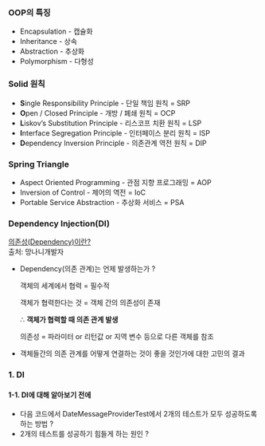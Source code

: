 ### OOP의 특징

- Encapsulation - 캡슐화
- Inheritance - 상속
- Abstraction - 추상화
- Polymorphism - 다형성

### Solid 원칙

- **S**ingle Responsibility Principle - 단일 책임 원칙 = SRP
- **O**pen / Closed Principle - 개방 / 폐쇄 원칙 = OCP
- **L**iskov’s Substitution Principle - 리스코프 치환 원칙 = LSP
- **I**nterface Segregation Principle - 인터페이스 분리 원칙 = ISP
- **D**ependency Inversion Principle - 의존관계 역전 원칙 = DIP

### Spring Triangle

- Aspect Oriented Programming - 관점 지향 프로그래밍 = AOP
- Inversion of Control - 제어의 역전 = IoC
- Portable Service Abstraction - 추상화 서비스 = PSA

### Dependency Injection(DI)

[의존성(Dependency)이란?](https://mangkyu.tistory.com/226)  
출처: 망나니개발자

- Dependency(의존 관계)는 언제 발생하는가 ?

  객체의 세계에서 협력 = 필수적

  객체가 협력한다는 것 = 객체 간의 의존성이 존재

  ∴ **객체가 협력할 때 의존 관계 발생**

  의존성 = 파라미터 or 리턴값 or 지역 변수 등으로 다른 객체를 참조

- 객체들간의 의존 관계를 어떻게 연결하는 것이 좋을 것인가에 대한 고민의 결과

### 1. DI

#### 1-1. DI에 대해 알아보기 전에
- 다음 코드에서 DateMessageProviderTest에서 2개의 테스트가 모두 성공하도록 하는 방법 ?
- 2개의 테스트를 성공하기 힘들게 하는 원인 ?

